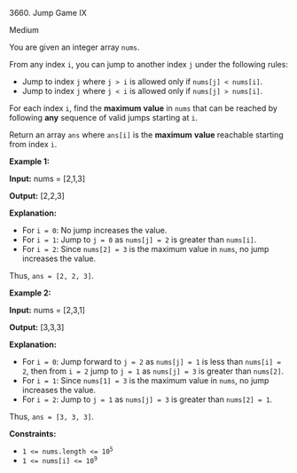 3660\. Jump Game IX

Medium

You are given an integer array `nums`.

From any index `i`, you can jump to another index `j` under the following rules:

*   Jump to index `j` where `j > i` is allowed only if `nums[j] < nums[i]`.
*   Jump to index `j` where `j < i` is allowed only if `nums[j] > nums[i]`.

For each index `i`, find the **maximum** **value** in `nums` that can be reached by following **any** sequence of valid jumps starting at `i`.

Return an array `ans` where `ans[i]` is the **maximum** **value** reachable starting from index `i`.

**Example 1:**

**Input:** nums = [2,1,3]

**Output:** [2,2,3]

**Explanation:**

*   For `i = 0`: No jump increases the value.
*   For `i = 1`: Jump to `j = 0` as `nums[j] = 2` is greater than `nums[i]`.
*   For `i = 2`: Since `nums[2] = 3` is the maximum value in `nums`, no jump increases the value.

Thus, `ans = [2, 2, 3]`.

**Example 2:**

**Input:** nums = [2,3,1]

**Output:** [3,3,3]

**Explanation:**

*   For `i = 0`: Jump forward to `j = 2` as `nums[j] = 1` is less than `nums[i] = 2`, then from `i = 2` jump to `j = 1` as `nums[j] = 3` is greater than `nums[2]`.
*   For `i = 1`: Since `nums[1] = 3` is the maximum value in `nums`, no jump increases the value.
*   For `i = 2`: Jump to `j = 1` as `nums[j] = 3` is greater than `nums[2] = 1`.

Thus, `ans = [3, 3, 3]`.

**Constraints:**

*   <code>1 <= nums.length <= 10<sup>5</sup></code>
*   <code>1 <= nums[i] <= 10<sup>9</sup></code>